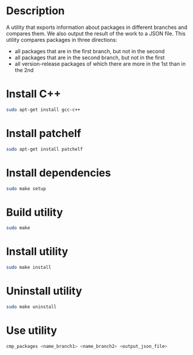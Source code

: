 # Description
A utility that exports information about packages in different branches and compares them. We also output the result of the work to a JSON file. This utility compares packages in three directions:
- all packages that are in the first branch, but not in the second
- all packages that are in the second branch, but not in the first
- all version-release packages of which there are more in the 1st than in the 2nd

# Install C++

``` sh
sudo apt-get install gcc-c++
```

# Install patchelf

``` sh
sudo apt-get install patchelf
```

# Install dependencies

``` sh
sudo make setup
```

# Build utility

``` sh
sudo make
```

# Install utility

``` sh
sudo make install
```

# Uninstall utility

``` sh
sudo make uninstall
```

# Use utility

``` sh
cmp_packages <name_branch1> <name_branch2> <output_json_file>
```

